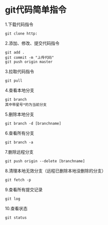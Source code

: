 # git代码简单指令

1.下载代码指令

```shell
git clone http:
```

2.添加、修改、提交代码指令

```shell
git add .
git commit -m "上传代码"
git push origin master
```

3.拉取代码指令

```shell 
git pull
```

4.查看本地分支

```shell
git branch 
其中带星号*的为当前分支
```

5.删除本地分支

```shell
git branch -d [branchname]
```

6.查看所有分支

```shell
git branch -a
```

7.删除远程分支

```shell
git push origin --delete [branchname]
```

8.清理本地无效分支（远程已删除本地没删除的分支）

```shell
git fetch -p
```

9.查看所有提交记录

`git log`

10.查看状态

`git status`